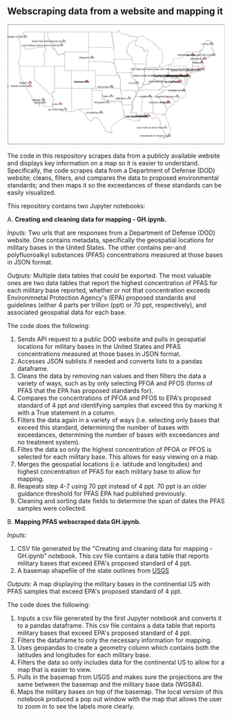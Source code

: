## Webscraping data from a website and mapping it

<img src="https://github.com/department-of-veterans-affairs/DAPM-PFAS-PACT-ACT/blob/main/2021-2023%20webscrape/map%20PFAS%20exceedance%20bases.jpg">

The code in this respository scrapes data from a publicly available website and displays key information on a map so it is easier to understand. Specifically, the code scrapes data from a Department of Defense (DOD) website; cleans, filters, and compares the data to proposed environmental standards; and then maps it so the exceedances of these standards can be easily visualized. 


This repository contains two Jupyter notebooks:

A. **Creating and cleaning data for mapping - GH.ipynb.** 

*Inputs*: Two urls that are responses from a Department of Defense (DOD) website. One contains metadata, specifically the geospatial locations for military bases in the United States. The other contains per-and polyfluoroalkyl substances (PFAS) concentrations measured at those bases in JSON format.

*Outputs:* Multiple data tables that could be exported. The most valuable ones are two data tables that report the highest concentration of PFAS for each military base reported, whether or not that concentration exceeds Environmnetal Protection Agency's (EPA) proposed standards and guidelines (either 4 parts per trillion (ppt) or 70 ppt, respectively), and associated geospatial data for each base. 

The code does the following:
   1. Sends API request to a public DOD website and pulls in geospatial locations for military bases in the United States and PFAS concentrations measured at those bases in JSON format.
   2. Accesses JSON sublists if needed and converts lists to a pandas dataframe.
   3. Cleans the data by removing nan values and then filters the data a variety of ways, such as by only selecting PFOA and PFOS (forms of PFAS that the EPA has proposed standards for).
   4. Compares the concentrations of PFOA and PFOS to EPA's proposed standard of 4 ppt and identifying samples that exceed this by marking it with a True statement in a column.
   5. Filters the data again in a variety of ways (i.e. selecting only bases that exceed this standard, determining the number of bases with exceedances, determining the number of bases with exceedances and no treatment system).
   6. Filtes the data so only the highest concentration of PFOA or PFOS is selected for each military base. This allows for easy viewing on a map.
   7. Merges the geospatial locations (i.e. latitude and longitudes) and highest concentration of PFAS for each military base to allow for mapping.
   8. Reapeats step 4-7 using 70 ppt instead of 4 ppt. 70 ppt is an older guidance threshold for PFAS EPA had published previously.
   9. Cleaning and sorting date fields to determine the span of dates the PFAS samples were collected.

B. **Mapping PFAS webscraped data GH.ipynb.** 

*Inputs:* 
   1. CSV file generated by the "Creating and cleaning data for mapping - GH.ipynb" notebook. This csv file contains a data table that reports military bases that exceed EPA's proposed standard of 4 ppt.
   2. A basemap shapefile of the state outlines from [USGS](https://www.sciencebase.gov/catalog/item/52c78623e4b060b9ebca5be5)

*Outputs:* A map displaying the military bases in the continential US with PFAS samples that exceed EPA's proposed standard of 4 ppt. 

The code does the following: 
   1. Inputs a csv file generated by the first Jupyter notebook and converts it to a pandas dataframe. This csv file contains a data table that reports military bases that exceed EPA's proposed standard of 4 ppt.
   2. Filters the dataframe to only the necessary information for mapping.
   3. Uses geopandas to create a geometry column which contains both the latitudes and longitudes for each military base.
   4. Filters the data so only includes data for the continental US to allow for a map that is easier to view.
   5. Pulls in the basemap from USGS and makes sure the projections are the same between the basemap and the military base data (WGS84).
   6. Maps the military bases on top of the basemap. The local version of this notebook produced a pop out window with the map that allows the user to zoom in to see the labels more clearly. 

